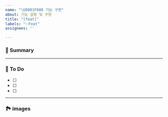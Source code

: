 ```yaml
---
name: "\U0001F680 기능 구현"
about: 기능 설명 및 구현
title: "[feat]"
labels: "✨Feat"
assignees: ''

---
```


### 🚀 Summary

<!-- A brief description of the issue. -->

---

### 📝 To Do

<!-- Write what you need to do -->

- [ ]
- [ ]
- [ ]

---

### 🏞️ images 

<!-- Capture related images -->
